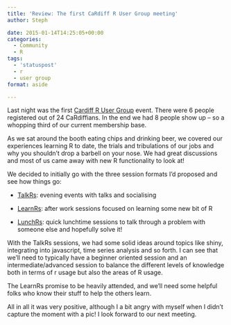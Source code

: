 ```yaml
---
title: 'Review: The first CaRdiff R User Group meeting'
author: Steph

date: 2015-01-14T14:25:05+00:00
categories:
  - Community
  - R
tags:
  - 'statuspost'
  - r
  - user group
format: aside

---
```

Last night was the first <a href="http://www.meetup.com/Cardiff-R-User-Group/" title="CaRdiff R User Group" target="_blank">Cardiff R User Group</a> event. There were 6 people registered out of 24 CaRdiffians. In the end we had 8 people show up &#8211; so a whopping third of our current membership base.

As we sat around the booth eating chips and drinking beer, we covered our experiences learning R to date, the trials and tribulations of our jobs and why you shouldn&#8217;t drop a barbell on your nose. We had great discussions and most of us came away with new R functionality to look at!

We decided to initially go with the three session formats I&#8217;d proposed and see how things go:

  * <a href="http://www.meetup.com/Cardiff-R-User-Group/events/219775500/" title="First TalkR session" target="_blank">TalkRs</a>: evening events with talks and socialising
  * <a href="http://www.meetup.com/Cardiff-R-User-Group/events/219691058/" title="First LearnRs session" target="_blank">LearnRs</a>: after work sessions focused on learning some new bit of R
  * <a href="http://www.meetup.com/Cardiff-R-User-Group/events/219476537/" title="First LunchRs session" target="_blank">LunchRs</a>: quick lunchtime sessions to talk through a problem with someone else and hopefully solve it!
  
    <!--more-->

With the TalkRs sessions, we had some solid ideas around topics like shiny, integrating into javascript, time series analysis and so forth. I can see that we&#8217;ll need to typically have a beginner oriented session and an intermediate/advanced session to balance the different levels of knowledge both in terms of r usage but also the areas of R usage.

The LearnRs promise to be heavily attended, and we&#8217;ll need some helpful folks who know their stuff to help the others learn.

All in all it was very positive, although I a bit angry with myself when I didn&#8217;t capture the moment with a pic! I look forward to our next meeting.